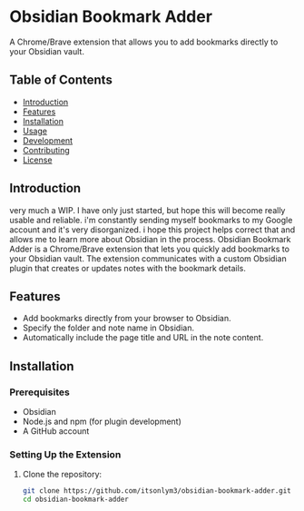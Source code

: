 # Obsidian Bookmark Adder

A Chrome/Brave extension that allows you to add bookmarks directly to your Obsidian vault.

## Table of Contents

- [Introduction](#introduction)
- [Features](#features)
- [Installation](#installation)
- [Usage](#usage)
- [Development](#development)
- [Contributing](#contributing)
- [License](#license)

## Introduction
very much a WIP. I have only just started, but hope this will become really usable and reliable. i'm constantly sending myself bookmarks to my Google account and it's very disorganized. i hope this project helps correct that and allows me to learn more about Obsidian in the process.
Obsidian Bookmark Adder is a Chrome/Brave extension that lets you quickly add bookmarks to your Obsidian vault. The extension communicates with a custom Obsidian plugin that creates or updates notes with the bookmark details.

## Features

- Add bookmarks directly from your browser to Obsidian.
- Specify the folder and note name in Obsidian.
- Automatically include the page title and URL in the note content.

## Installation

### Prerequisites

- Obsidian
- Node.js and npm (for plugin development)
- A GitHub account

### Setting Up the Extension

1. Clone the repository:

   ```bash
   git clone https://github.com/itsonlym3/obsidian-bookmark-adder.git
   cd obsidian-bookmark-adder
